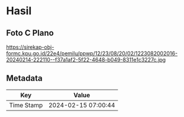 # Hasil

## Foto C Plano

https://sirekap-obj-formc.kpu.go.id/22e4/pemilu/ppwp/12/23/08/20/02/1223082002016-20240214-222110--f37a1af2-5f22-4648-b049-8311e1c3227c.jpg


## Metadata

| Key        | Value               |
| ---------- | ------------------- |
| Time Stamp | 2024-02-15 07:00:44 |



